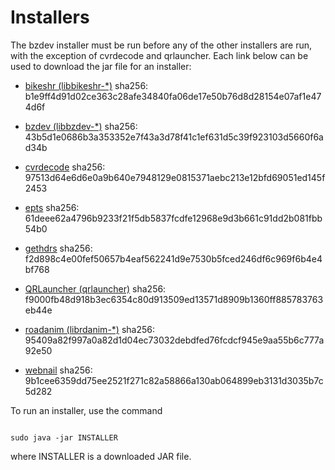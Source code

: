 # Installers
The bzdev installer must be run before any of the other installers are run,
with the exception of cvrdecode and qrlauncher.
Each link below can be used to
download the jar file for an installer:

  - [bikeshr (libbikeshr-*)](https://billzaumen.github.io/bzdev/installers/bikeshr-install-1.4.9.jar)
    sha256: b1e9ff4d91d02ce363c28afe34840fa06de17e50b76d8d28154e07af1e474d6f

  - [bzdev (libbzdev-*)](https://billzaumen.github.io/bzdev/installers/bzdev-install-2.1.18.jar)
    sha256: 43b5d1e0686b3a353352e7f43a3d78f41c1ef631d5c39f923103d5660f6ad34b

  - [cvrdecode](https://billzaumen.github.io/bzdev/installers/cvrdecode-install-1.2.jar)
    sha256: 97513d64e6d6e0a9b640e7948129e0815371aebc213e12bfd69051ed145f2453

  - [epts](https://billzaumen.github.io/bzdev/installers/epts-install-1.1.26.jar)
    sha256: 61deee62a4796b9233f21f5db5837fcdfe12968e9d3b661c91dd2b081fbb54b0

  - [gethdrs](https://billzaumen.github.io/bzdev/installers/gethdrs-install-1.1.1.jar)
    sha256: f2d898c4e00fef50657b4eaf562241d9e7530b5fced246df6c969f6b4e4bf768

  - [QRLauncher (qrlauncher)](https://billzaumen.github.io/bzdev/installers/qrlauncher-install-1.14.jar)
    sha256: f9000fb48d918b3ec6354c80d913509ed13571d8909b1360ff885783763eb44e

  - [roadanim (librdanim-*)](https://billzaumen.github.io/bzdev/installers/roadanim-install-1.4.13.jar)
    sha256: 95409a82f997a0a82d1d04ec73032debdfed76fcdcf945e9aa55b6c777a92e50

  - [webnail](https://billzaumen.github.io/bzdev/installers/webnail-install-1.6.27.jar)
    sha256: 9b1cee6359dd75ee2521f271c82a58866a130ab064899eb3131d3035b7c5d282

To run an installer, use the command

```

sudo java -jar INSTALLER
```

where INSTALLER is a downloaded JAR file.
